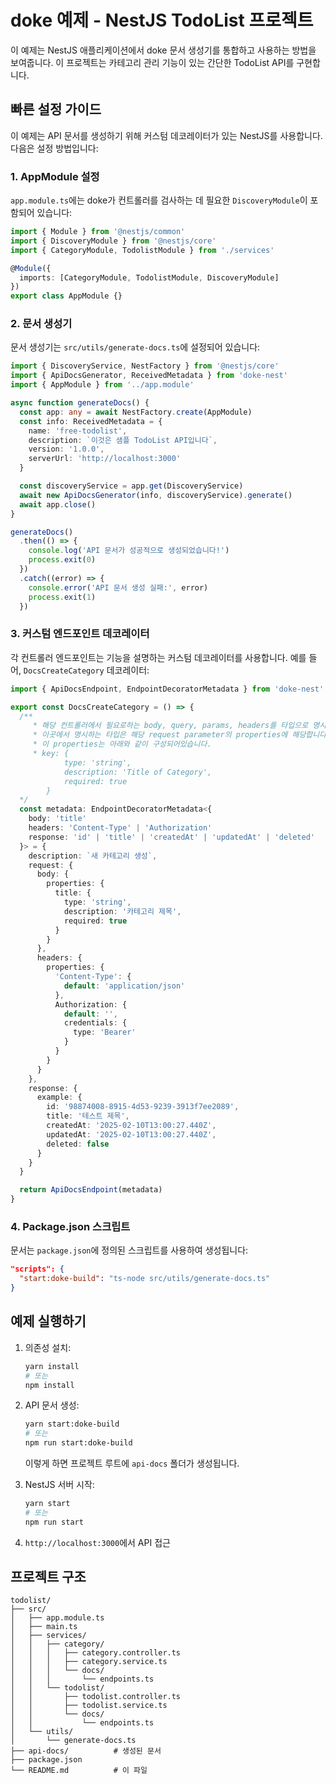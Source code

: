 # doke 예제 - NestJS TodoList 프로젝트

이 예제는 NestJS 애플리케이션에서 doke 문서 생성기를 통합하고 사용하는 방법을 보여줍니다. 이 프로젝트는 카테고리 관리 기능이 있는 간단한 TodoList API를 구현합니다.

## 빠른 설정 가이드

이 예제는 API 문서를 생성하기 위해 커스텀 데코레이터가 있는 NestJS를 사용합니다. 다음은 설정 방법입니다:

### 1. AppModule 설정

`app.module.ts`에는 doke가 컨트롤러를 검사하는 데 필요한 `DiscoveryModule`이 포함되어 있습니다:

```typescript
import { Module } from '@nestjs/common'
import { DiscoveryModule } from '@nestjs/core'
import { CategoryModule, TodolistModule } from './services'

@Module({
  imports: [CategoryModule, TodolistModule, DiscoveryModule]
})
export class AppModule {}
```

### 2. 문서 생성기

문서 생성기는 `src/utils/generate-docs.ts`에 설정되어 있습니다:

```typescript
import { DiscoveryService, NestFactory } from '@nestjs/core'
import { ApiDocsGenerator, ReceivedMetadata } from 'doke-nest'
import { AppModule } from '../app.module'

async function generateDocs() {
  const app: any = await NestFactory.create(AppModule)
  const info: ReceivedMetadata = {
    name: 'free-todolist',
    description: `이것은 샘플 TodoList API입니다`,
    version: '1.0.0',
    serverUrl: 'http://localhost:3000'
  }

  const discoveryService = app.get(DiscoveryService)
  await new ApiDocsGenerator(info, discoveryService).generate()
  await app.close()
}

generateDocs()
  .then(() => {
    console.log('API 문서가 성공적으로 생성되었습니다!')
    process.exit(0)
  })
  .catch((error) => {
    console.error('API 문서 생성 실패:', error)
    process.exit(1)
  })
```

### 3. 커스텀 엔드포인트 데코레이터

각 컨트롤러 엔드포인트는 기능을 설명하는 커스텀 데코레이터를 사용합니다. 예를 들어, `DocsCreateCategory` 데코레이터:

```typescript
import { ApiDocsEndpoint, EndpointDecoratorMetadata } from 'doke-nest'

export const DocsCreateCategory = () => {
  /**
     * 해당 컨트롤러에서 필요로하는 body, query, params, headers를 타입으로 명시해줍니다.
     * 이곳에서 명시하는 타입은 해당 request parameter의 properties에 해당합니다.
     * 이 properties는 아래와 같이 구성되어있습니다.
     * key: {
            type: 'string',
            description: 'Title of Category',
            required: true
        }
  */
  const metadata: EndpointDecoratorMetadata<{
    body: 'title'
    headers: 'Content-Type' | 'Authorization'
    response: 'id' | 'title' | 'createdAt' | 'updatedAt' | 'deleted'
  }> = {
    description: `새 카테고리 생성`,
    request: {
      body: {
        properties: {
          title: {
            type: 'string',
            description: '카테고리 제목',
            required: true
          }
        }
      },
      headers: {
        properties: {
          'Content-Type': {
            default: 'application/json'
          },
          Authorization: {
            default: '',
            credentials: {
              type: 'Bearer'
            }
          }
        }
      }
    },
    response: {
      example: {
        id: '98874008-8915-4d53-9239-3913f7ee2089',
        title: '테스트 제목',
        createdAt: '2025-02-10T13:00:27.440Z',
        updatedAt: '2025-02-10T13:00:27.440Z',
        deleted: false
      }
    }
  }

  return ApiDocsEndpoint(metadata)
}
```

### 4. Package.json 스크립트

문서는 `package.json`에 정의된 스크립트를 사용하여 생성됩니다:

```json
"scripts": {
  "start:doke-build": "ts-node src/utils/generate-docs.ts"
}
```

## 예제 실행하기

1. 의존성 설치:

   ```bash
   yarn install
   # 또는
   npm install
   ```

2. API 문서 생성:

   ```bash
   yarn start:doke-build
   # 또는
   npm run start:doke-build
   ```

   이렇게 하면 프로젝트 루트에 `api-docs` 폴더가 생성됩니다.

3. NestJS 서버 시작:

   ```bash
   yarn start
   # 또는
   npm run start
   ```

4. `http://localhost:3000`에서 API 접근

## 프로젝트 구조

```
todolist/
├── src/
│   ├── app.module.ts
│   ├── main.ts
│   ├── services/
│   │   ├── category/
│   │   │   ├── category.controller.ts
│   │   │   ├── category.service.ts
│   │   │   └── docs/
│   │   │       └── endpoints.ts
│   │   └── todolist/
│   │       ├── todolist.controller.ts
│   │       ├── todolist.service.ts
│   │       └── docs/
│   │           └── endpoints.ts
│   └── utils/
│       └── generate-docs.ts
├── api-docs/          # 생성된 문서
├── package.json
└── README.md          # 이 파일
```
